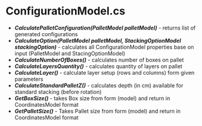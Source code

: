 # ConfigurationModel.cs

* **_CalculatePalletConfiguration(PalletModel palletModel)_** - returns list of generated configurations
* **_CalculateOption(PalletModel palletModel, StackingOptionModel stackingOption)_** - calculates all ConfigurationModel properties base on input (PalletModel and StacingOptionModel)
* **_CalculateNumberOfBoxes()_** - calculates number of boxes on pallet
* **_CalculateLayersQuantity()_** - calculates quantity of layers on pallet
* **_CalculateLayer()_** - calculate layer setup (rows and columns) form given parameters
* **_CalculateStandardPalletZ()_** - calculates depth (in cm) available for standard stacking (before rotation)
* **_GetBoxSize()_** - takes Box size from form (model) and return in CoordinatesModel format
* **_GetPalletSize()_** - Takes Pallet size from form (model) and return in CoordinatesModel format